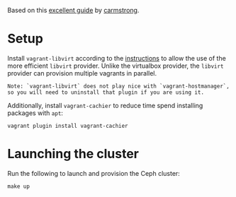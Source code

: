 Based on this [excellent guide](https://github.com/carmstrong/multinode-ceph-vagrant) by [carmstrong](https://github.com/carmstrong).

# Setup

Install `vagrant-libvirt` according to the [instructions](https://github.com/vagrant-libvirt/vagrant-libvirt) to allow the use of the more efficient `libvirt` provider. Unlike the virtualbox provider, the `libvirt` provider can provision multiple vagrants in parallel.

```
Note: `vagrant-libvirt` does not play nice with `vagrant-hostmanager`, so you will need to uninstall that plugin if you are using it.
```

Additionally, install `vagrant-cachier` to reduce time spend installing packages with `apt`:

```
vagrant plugin install vagrant-cachier
```

# Launching the cluster

Run the following to launch and provision the Ceph cluster:

```
make up
```
